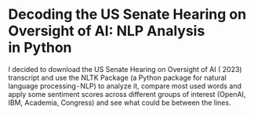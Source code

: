 # Decoding the US Senate Hearing on Oversight of AI: NLP Analysis in Python
I decided to download the US Senate Hearing on Oversight of AI ( 2023) transcript and use the NLTK Package (a Python package for natural language processing - NLP) to analyze it, compare most used words and apply some sentiment scores across different groups of interest (OpenAI, IBM, Academia, Congress) and see what could be between the lines.
